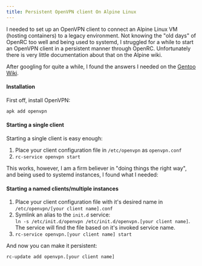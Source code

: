```yaml
---
title: Persistent OpenVPN client On Alpine Linux
---
```

I needed to set up an OpenVPN client to connect an Alpine Linux VM (hosting containers) to a legacy environment. 
Not knowing the "old days" of OpenRC too well and being used to systemd, I struggled for a while to start an OpenVPN client
in a persistent manner through OpenRC. Unfortunately there is very little documentation about that on the Alpine wiki.

After googling for quite a while, I found the answers I needed on the [Gentoo Wiki](https://wiki.gentoo.org/wiki/OpenVPN).

#### Installation
First off, install OpenVPN:
```bash
apk add openvpn
```

#### Starting a single client
Starting a single client is easy enough:
1. Place your client configuration file in `/etc/openvpn` as `openvpn.conf`
2. `rc-service openvpn start`

This works, however, I am a firm believer in "doing things the right way", and being used to systemd instances, I found what I needed:

#### Starting a named clients/multiple instances
1. Place your client configuration file with it's desired name in  
   `/etc/openvpn/[your client name].conf`
3. Symlink an alias to the `init.d` service:  
   `ln -s /etc/init.d/openvpn /etc/init.d/openvpn.[your client name]`.  
   The service will find the file based on it's invoked service name.
3. `rc-service openvpn.[your client name] start`

And now you can make it persistent:
```bash
rc-update add openvpn.[your client name]
```
